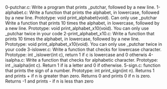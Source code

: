 0-putchar.c: Write a program that prints _putchar, followed by a new line.
1-alphabet.c: Write a function that prints the alphabet, in lowercase, followed by a new line. Prototype: void print_alphabet(void). Can only use _putchar
Write a function that prints 10 times the alphabet, in lowercase, followed by a new line. Prototype: void print_alphabet_x10(void). You can only use _putchar twice in your code
2-print_alphabet_x10.c: Write a function that prints 10 times the alphabet, in lowercase, followed by a new line. Prototype: void print_alphabet_x10(void). You can only use _putchar twice in your code
3-islower.c: Write a function that checks for lowercase character. Prototype: int _islower(int c), return 1 if c is lowercase and 0 otherwis
4-isalpha.c: Write a function that checks for alphabetic character. Prototype: int _isalpha(int c). Return 1 if is a letter and 0 if otherwise.
5-sign.c: function that prints the sign of a number. Prototype: int print_sign(int n). Returns 1 and prints + if n is greater than zero. Returns 0 and prints 0 if n is zero. Returns -1 and prints - if n is less than zero
